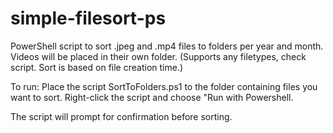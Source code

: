 # simple-filesort-ps
PowerShell script to sort .jpeg and .mp4 files to folders per year and month. Videos will be placed in their own folder.
(Supports any filetypes, check script. Sort is based on file creation time.)

To run:
 Place the script SortToFolders.ps1 to the folder containing files you want to sort.
 Right-click the script and choose "Run with Powershell.

The script will prompt for confirmation before sorting.
